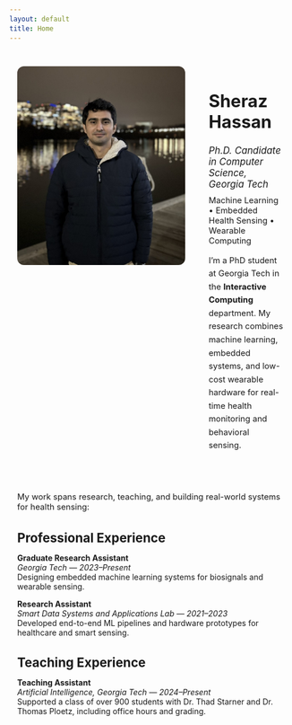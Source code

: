 ```yaml
---
layout: default
title: Home
---
```


<div style="display: flex; flex-wrap: wrap; align-items: flex-start; gap: 3em; max-width: 1100px; margin: auto; padding: 2em 1em;">
  <div style="flex: 0 0 300px;">
    <img src="/assets/profile.jpg" alt="Sheraz Hassan" style="width: 100%; border-radius: 12px; object-fit: cover;">
  </div>
  <div style="flex: 1;">
    <h1 style="font-size: 2.2em; margin-bottom: 0.3em;">Sheraz Hassan</h1>
    <h2 style="font-weight: normal; font-size: 1.2em; margin-bottom: 0.6em;"><em>Ph.D. Candidate in Computer Science, Georgia Tech</em></h2>
    <p style="margin: 0.5em 0; font-size: 1.05em;">Machine Learning &bull; Embedded Health Sensing &bull; Wearable Computing</p>
    <p style="margin-top: 1em; font-size: 1.05em; line-height: 1.6;">
      I’m a PhD student at Georgia Tech in the <strong>Interactive Computing</strong> department. My research combines machine learning, embedded systems, and low-cost wearable hardware for real-time health monitoring and behavioral sensing.
    </p>
  </div>
</div>

<div style="max-width: 1200px; margin: 2em auto; padding: 0 1em;">

  <p style="font-size: 1.05em; margin-bottom: 2em;">
    My work spans research, teaching, and building real-world systems for health sensing:
  </p>

  <h2 style="font-size: 1.6em; margin-bottom: 0.5em;">Professional Experience</h2>

  <p style="margin-bottom: 1em;">
    <strong>Graduate Research Assistant</strong><br>
    <em>Georgia Tech — 2023–Present</em><br>
    Designing embedded machine learning systems for biosignals and wearable sensing.
  </p>

  <p style="margin-bottom: 2em;">
    <strong>Research Assistant</strong><br>
    <em>Smart Data Systems and Applications Lab — 2021–2023</em><br>
    Developed end-to-end ML pipelines and hardware prototypes for healthcare and smart sensing.
  </p>

  <h2 style="font-size: 1.6em; margin-bottom: 0.5em;">Teaching Experience</h2>

  <p>
    <strong>Teaching Assistant</strong><br>
    <em>Artificial Intelligence, Georgia Tech — 2024–Present</em><br>
    Supported a class of over 900 students with Dr. Thad Starner and Dr. Thomas Ploetz, including office hours and grading.
  </p>

</div>
